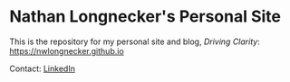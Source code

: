 # Nathan Longnecker's Personal Site
This is the repository for my personal site and blog, _Driving Clarity_: <https://nwlongnecker.github.io>

Contact: [LinkedIn](https://www.linkedin.com/in/nlongnecker)